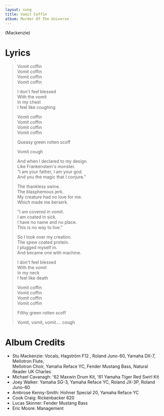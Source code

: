 ```yaml
---
layout: song
title: Vomit Coffin
album: Murder Of The Universe
---
```


(Mackenzie)

# Lyrics

> Vomit coffin  
> Vomit coffin  
> Vomit coffin  
> Vomit coffin  
>  
> I don't feel blessed  
> With the vomit  
> In my chest  
> I feel like coughing  
>  
> Vomit coffin  
> Vomit coffin  
> Vomit coffin  
> Vomit coffin  
>  
> Queasy green rotten scoff  
>  
> Vomit cough  
>  
> And when I declared to my design.  
> Like Frankenstein's monster.  
> "I am your father, I am your god.  
> And you the magic that I conjure."  
>  
> The thankless swine.  
> The blasphemous jerk.  
> My creature had no love for me.  
> Which made me berserk.  
>  
> "I am covered in vomit.  
> I am coated in sick.  
> I have no name and no place.  
> This is no way to live."  
>  
> So I took over my creation.  
> The spew coated protein.  
> I plugged myself in.  
> And became one with machine.  
>  
> I don't feel blessed  
> With the vomit  
> In my neck  
> I feel like death  
>  
> Vomit coffin  
> Vomit coffin  
> Vomit coffin  
> Vomit coffin  
>  
> Filthy green rotten scoff  
>  
> Vomit, vomit, vomit.... cough  

# Album Credits

* Stu Mackenzie: Vocals, Hagström F12 , Roland Juno-60, Yamaha DX-7, Mellotron Flute,  
Mellotron Choir, Yamaha Reface YC, Fender Mustang Bass, Natural Reader UK Charles
* Michael Cavanagh: '62 Maxwin Drum Kit, '61 Yamaha Tiger Red Swirl Kit
* Joey Walker: Yamaha SG-3, Yamaha Reface YC, Roland JX-3P, Roland Juno-60
* Ambrose Kenny-Smith: Hohner Special 20, Yamaha Reface YC
* Cook Craig: Rickenbacker 620
* Lucas Skinner: Fender Mustang Bass
* Eric Moore: Management
